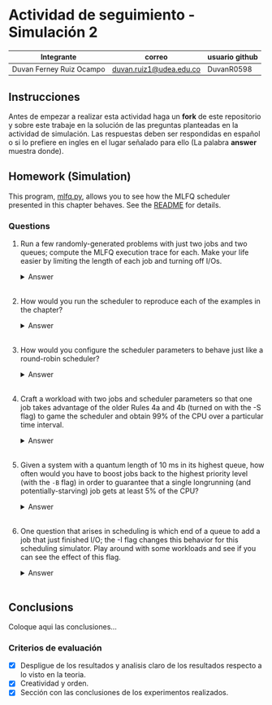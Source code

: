 # Actividad de seguimiento - Simulación 2

|Integrante|correo|usuario github|
|---|---|---|
|Duvan Ferney Ruiz Ocampo|duvan.ruiz1@udea.edu.co|DuvanR0598|

## Instrucciones

Antes de empezar a realizar esta actividad haga un **fork** de este repositorio y sobre este trabaje en la solución de las preguntas planteadas en la actividad de simulación. Las respuestas deben ser respondidas en español o si lo prefiere en ingles en el lugar señalado para ello (La palabra **answer** muestra donde).


## Homework (Simulation)

This program, [mlfq.py](mlfq.py), allows you to see how the MLFQ scheduler presented in this chapter behaves. See the [README](https://github.com/remzi-arpacidusseau/ostep-homework/blob/master/cpu-sched-mlfq/README.md) for details.


### Questions

1. Run a few randomly-generated problems with just two jobs and two queues; compute the MLFQ execution trace for each. Make your life easier by limiting the length of each job and turning off I/Os.

   <details>
   <summary>Answer</summary>
      
   Para resolver el problema, ejecuté el programa mlfq.py con los siguientes parámetros: `python mlfq.py -n 2 -j 2 -m 10 -M 1000 -c`

   **¿Qué significa esto?**
   - `-n 2`: 2 colas.
   - `-j 2`: 2 trabajos.
   - `-m 10`: Cada trabajo tendrá como máximo 10 unidades de tiempo de ejecución (máximo 10 unidades de CPU).
   - `-M 1000`: Hace que el IO sea extremadamente raro (cada 1000 ticks)
   - `-c`: Que calcule y muestre el seguimiento de la ejecución.
  
   <br>
  
   **Seguimiento de Ejecución (Execution Trace):**
   - *Tiempo 0:* Job 0 comienza a ejecutarse inmediatamente.
   - *Tiempo 0 a 5:* Job 0 se ejecuta de forma continua.
   - *Tiempo 5:* Job 0 finaliza.
   - *Tiempo 5 a 12:* Job 1 comienza y se ejecuta de manera continua hasta finalizar.
  
   <br>

   **Analisis**
   - Ambos trabajos ingresaron al sistema al mismo tiempo.
   - Job 0 fue seleccionado primero, ya que los trabajos se ejecutan según prioridad y orden de llegada.
   - Como no hubo E/S, ni cambios de prioridad, los trabajos se ejecutaron de manera sencilla en el orden en que llegaron.
   - Job 1 tuvo que esperar a que Job 0 terminara para comenzar su ejecución (por eso su tiempo de respuesta es 5).
  
   <br>

   <div align="center">
      <img src="https://github.com/DuvanR0598/Simulacion2_SO20251-/blob/main/Imagenes/Pregunta%201.png?raw=true" alt="Pregunta 1" width="600"/>
   </div>

   </details>
   <br>

2. How would you run the scheduler to reproduce each of the examples in the chapter?
   
   <details>
   <summary>Answer</summary>   
      
   Para reproducir los ejemplos del capítulo usando el programador `mlfq.py`, se debe:

   <br>

   **1. Identificar las condiciones específicas de cada ejemplo:**
   - ¿Cuántos trabajos hay?
   - ¿Cuándo llega cada trabajo (startTime)?
   - ¿Cuánto CPU necesita cada trabajo (runTime)?
   - ¿Cada cuánto realiza operaciones de E/S?
   - ¿Cuántas colas de prioridad existen?
   - ¿Cuánto tiempo dura el quantum de cada cola?
   - ¿Hay boost de prioridades? (cada cuánto tiempo)
   - ¿Qué reglas de allotment (permanencia en nivel) se aplican?
  
   <br>

   **2. Traducir esas condiciones en opciones de línea de comandos para `mlfq.py`:**
   - Usando `-n`, `-q`, `-a`, `-Q`, `-A`, `-l`, `-j`, `-m`, `-M`, `-B`, etc.
  
   <br>

   **3. Ejecutar el programa usando esos parámetros.**
   - Si el ejemplo especifica trabajos exactos, se usa `-l` para definir los trabajos manualmente.
   - Si hay boost de prioridad, se usa `-B`.
   - Si hay diferentes tiempos de quantum o allotment por cola, usaré `-Q` y `-A`.
   
   </details>
   <br>

3. How would you configure the scheduler parameters to behave just like a round-robin scheduler?

   <details>
   <summary>Answer</summary>

   Para que el MLFQ (mlfq.py) se comporte como un planificador Round-Robin (RR) se debe configurar de manera que:

   **1. Haya solo una cola (un solo nivel de prioridad)**
   - Usar la opción: `-n 1`
  
   <br>

   **2. Definir el quantum (tiempo de CPU antes de cambiar de proceso) como lo que se quiere para el RR.**
   - Usar la opción: `-q <quantum>` (por ejemplo, `-q 4` para un RR clásico de 4 unidades de tiempo).
  
   <br>

   **3. No haya degradación de prioridad ni allotments especiales.**
   - No se necesita modificar allotments manualmente, ya que con una sola cola, los allotments no afectan.

   <br>

   **4. Sin boost, aunque con 1 sola cola ya no tiene sentido.**

   <br>

   **5. Sin operaciones de E/S, si se quiere un RR simple y limpio.**

   <br>

   **6. Comando de ejemplo para simular Round-Robin**
   - `python mlfq.py -n 1 -q 4 -l 0,10,0:2,8,0:4,6,0 -c`
  
   <br>

   
   *¿Qué hace esto?*
   - `-n 1`: Solo una cola → no hay prioridades.
   - `-q 4`: Cada proceso tiene 4 unidades de CPU antes de ser expulsado (time slice = 4).
   - `-l 0,10,0:2,8,0:4,6,0`: Defines 3 trabajos manualmente (tú puedes poner los trabajos que quieras).
   - `-c`: Calcula automáticamente el trace de ejecución.
  
   </details>
   <br>

4. Craft a workload with two jobs and scheduler parameters so that one job takes advantage of the older Rules 4a and 4b (turned on
with the -S flag) to game the scheduler and obtain 99% of the CPU over a particular time interval.

   <details>
   <summary>Answer</summary>
   
   **Comando Usado** → `python mlfq.py -n 2 -Q 5,10 -A 1,1 -S -l 0,50,4:0,50,0 -c`

   <br>

   - `-n 2`  2 niveles de cola (alta y baja prioridad)
   - `Q 5,10`  Quantum de 5 para la cola alta y 10 para la cola baja
   - `-A 1,1`  Solo 1 allotment por nivel (si se usa el quantum, se baja de nivel)
   - `-S`  **Clave:** si se hace E/S, se queda en el nivel actual y se reinician allotment y quantum
   - `-l 0,50,4:0,50,0`  Dos trabajos:
      - *Job 0:* empieza en `t=0`, requiere 50 unidades de CPU, hace E/S cada 4 unidades
      - *Job 1:* también en `t=0`, requiere 50 unidades, no hace E/S
   - `-c`  	Muestra el seguimiento de ejecución (Execution Trace) y estadísticas al final.
  
   <br>

   **¿Qué va a pasar?**
   - Job 0 hace E/S cada 4 unidades → nunca baja de nivel, se mantiene en la cola de mayor prioridad gracias a `-S`.
   - Job 1 no hace E/S → usa su quantum de 5, agota el allotment, baja al nivel 0, donde se ejecuta menos frecuentemente.
   - Durante los primeros ~50 ticks, Job 0 acapara casi toda la CPU.
  
   <br>

   **Resultado observado**
   - Job 0 ejecuta repetidamente en la cola de prioridad más alta (PRIORITY 1).
   - Realiza una operación de E/S cada 4 ticks, y gracias a la opción `-S`, se le reinicia el quantum y allotment sin degradarlo.
   - Mientras tanto, Job 1 nunca ejecuta durante ese intervalo, porque baja a la cola de menor prioridad y Job 0 ocupa constantemente la CPU.
  
   <br>

   <div align="center">
      <img src="https://github.com/DuvanR0598/Simulacion2_SO20251-/blob/main/Imagenes/Pregunta%204.png?raw=true" alt="Pregunta 1" width="600"/>
   </div>
   
   </details>
   <br>

5. Given a system with a quantum length of 10 ms in its highest queue, how often would you have to boost jobs back to the highest priority level (with the `-B` flag) in order to guarantee that a single longrunning (and potentially-starving) job gets at least 5% of the CPU?

   <details>
   <summary>Answer</summary>

   Durante el intervalo de duración `T`, el trabajo largo solo recibe CPU durante 10 ms (cuando es promovido). Queremos que ese trabajo obtenga al menos el 5 % del tiempo total del CPU.

   $\frac{10}{T} \ge 0.05\to T\le \frac{10}{0.05} = 200ms$

   <br>

   ✅ Para que un trabajo de larga duración reciba al menos el 5 % del CPU, se debe aplicar el (-B) cada 200 ms o menos. Dado lo anterior, se usaria el siguiente comando

   <br>

   `python mlfq.py -n 3 -Q 10,20,30 -A 1,1,1 -B 200 -l 0,100,0:0,100,0 -c`

   <br>

   Esta ejecución refleja exactamente lo que queremos: mostrar cómo el parámetro -B 200 (boost cada 200ms) garantiza que un trabajo de baja prioridad no se quede sin CPU, y pueda recibir al menos el 5 % del tiempo total.

   **En Conclusión:** Para garantizar que un trabajo de larga duración (que ha descendido a una cola de baja prioridad) obtenga al menos el 5 % del tiempo de CPU, debe recibir al menos 5 ms por cada 100 ms de CPU total.
   Dado que la cola más alta tiene un quantum de 10 ms, y los boosts con `-B`  promueven al trabajo hambriento a esa cola, se puede usar ese quantum para "inyectarle" tiempo de CPU.

   <br>

   El comando ejecutado reproduce el siguiente comportamiento:
   - 3 colas con quantum: 10 (alta), 20 (media), 30 (baja).
   - Allotment de 1 por nivel.
   - Boost cada 200 ms.
   - Dos trabajos de larga duración, ambos comienzan al mismo tiempo.
   - Sin E/S.
  
   <div align="center">
      <img src="https://github.com/DuvanR0598/Simulacion2_SO20251-/blob/main/Imagenes/Pregunta%205.png?raw=true" alt="Pregunta 1" width="600"/>
   </div>

   </details>
   <br>

6. One question that arises in scheduling is which end of a queue to add a job that just finished I/O; the -I flag changes this behavior
for this scheduling simulator. Play around with some workloads and see if you can see the effect of this flag.

   <details>
   <summary>Answer</summary>

   Usemos dos cargas de trabajo que hagan E/S con frecuencia y ver la diferencia con y sin `-I`.
   - ✅ Sin `-I`:
      - `python mlfq.py -n 2 -Q 5,10 -A 1,1 -l 0,20,3:0,20,5 -c`
   - ✅ Con `-I`:
      - `python mlfq.py -n 2 -Q 5,10 -A 1,1 -I -l 0,20,3:0,20,5 -c`
    
   <br>
   
   - Con `-I`, los procesos que hacen E/S frecuente pueden tener mejor tiempo de respuesta, porque son retomados inmediatamente.
   - Sin `-I`, los trabajos deben esperar su turno, lo cual puede aumentar la latencia para trabajos interactivos.
  
   <br>
  
   **Conclusión al ejecutar el comando con y sin `-I`.**
   - Al activar `-I`, los procesos que regresan de una operación de E/S son insertados al frente de la cola.
   - Esto les permite ser reprogramados inmediatamente, mejorando notablemente:
      - El tiempo de respuesta (se reanudan rápido).
      - El turnaround (terminan más pronto).
   - Esto beneficia especialmente a trabajos interactivos o que hacen E/S frecuente.

   </details>
   <br>

## Conclusions

Coloque aqui las conclusiones...


### Criterios de evaluación
- [x] Despligue de los resultados y analisis claro de los resultados respecto a lo visto en la teoria.
- [x] Creatividad y orden.
- [x] Sección con las conclusiones de los experimentos realizados.
